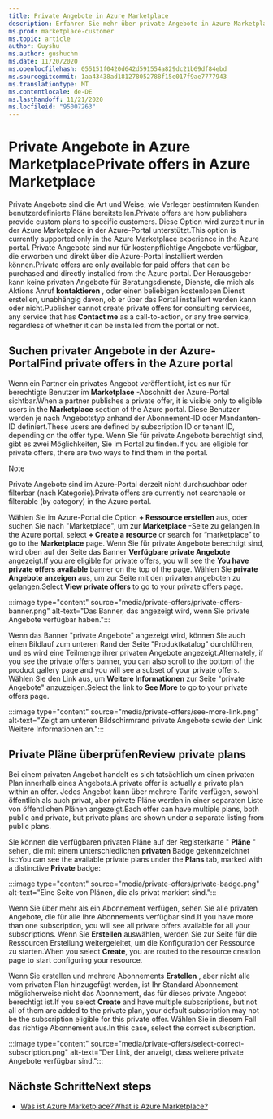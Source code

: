 ```yaml
---
title: Private Angebote in Azure Marketplace
description: Erfahren Sie mehr über private Angebote in Azure Marketplace.
ms.prod: marketplace-customer
ms.topic: article
author: Guyshu
ms.author: gushuchm
ms.date: 11/20/2020
ms.openlocfilehash: 055151f0420d642d591554a829dc21b69df84ebd
ms.sourcegitcommit: 1aa43438ad181278052788f15e017f9ae7777943
ms.translationtype: MT
ms.contentlocale: de-DE
ms.lasthandoff: 11/21/2020
ms.locfileid: "95007263"
---
```

# <a name="private-offers-in-azure-marketplace"></a><span data-ttu-id="211bf-103">Private Angebote in Azure Marketplace</span><span class="sxs-lookup"><span data-stu-id="211bf-103">Private offers in Azure Marketplace</span></span>

<span data-ttu-id="211bf-104">Private Angebote sind die Art und Weise, wie Verleger bestimmten Kunden benutzerdefinierte Pläne bereitstellen.</span><span class="sxs-lookup"><span data-stu-id="211bf-104">Private offers are how publishers provide custom plans to specific customers.</span></span> <span data-ttu-id="211bf-105">Diese Option wird zurzeit nur in der Azure Marketplace in der Azure-Portal unterstützt.</span><span class="sxs-lookup"><span data-stu-id="211bf-105">This option is currently supported only in the Azure Marketplace experience in the Azure portal.</span></span> <span data-ttu-id="211bf-106">Private Angebote sind nur für kostenpflichtige Angebote verfügbar, die erworben und direkt über die Azure-Portal installiert werden können.</span><span class="sxs-lookup"><span data-stu-id="211bf-106">Private offers are only available for paid offers that can be purchased and directly installed from the Azure portal.</span></span> <span data-ttu-id="211bf-107">Der Herausgeber kann keine privaten Angebote für Beratungsdienste, Dienste, die mich als Aktions Anruf **kontaktieren** , oder einen beliebigen kostenlosen Dienst erstellen, unabhängig davon, ob er über das Portal installiert werden kann oder nicht.</span><span class="sxs-lookup"><span data-stu-id="211bf-107">Publisher cannot create private offers for consulting services, any service that has **Contact me** as a call-to-action, or any free service, regardless of whether it can be installed from the portal or not.</span></span>

## <a name="find-private-offers-in-the-azure-portal"></a><span data-ttu-id="211bf-108">Suchen privater Angebote in der Azure-Portal</span><span class="sxs-lookup"><span data-stu-id="211bf-108">Find private offers in the Azure portal</span></span>

<span data-ttu-id="211bf-109">Wenn ein Partner ein privates Angebot veröffentlicht, ist es nur für berechtigte Benutzer im **Marketplace** -Abschnitt der Azure-Portal sichtbar.</span><span class="sxs-lookup"><span data-stu-id="211bf-109">When a partner publishes a private offer, it is visible only to eligible users in the **Marketplace** section of the Azure portal.</span></span> <span data-ttu-id="211bf-110">Diese Benutzer werden je nach Angebotstyp anhand der Abonnement-ID oder Mandanten-ID definiert.</span><span class="sxs-lookup"><span data-stu-id="211bf-110">These users are defined by subscription ID or tenant ID, depending on the offer type.</span></span> <span data-ttu-id="211bf-111">Wenn Sie für private Angebote berechtigt sind, gibt es zwei Möglichkeiten, Sie im Portal zu finden.</span><span class="sxs-lookup"><span data-stu-id="211bf-111">If you are eligible for  private offers, there are two ways to find them in the portal.</span></span>

> [!NOTE]
> <span data-ttu-id="211bf-112">Private Angebote sind im Azure-Portal derzeit nicht durchsuchbar oder filterbar (nach Kategorie).</span><span class="sxs-lookup"><span data-stu-id="211bf-112">Private offers are currently not searchable or filterable (by category) in the Azure portal.</span></span>

<span data-ttu-id="211bf-113">Wählen Sie im Azure-Portal die Option **+ Ressource erstellen** aus, oder suchen Sie nach "Marketplace", um zur **Marketplace** -Seite zu gelangen.</span><span class="sxs-lookup"><span data-stu-id="211bf-113">In the Azure portal, select **+ Create a resource** or search for “marketplace” to go to the **Marketplace** page.</span></span> <span data-ttu-id="211bf-114">Wenn Sie für private Angebote berechtigt sind, wird oben auf der Seite das Banner **Verfügbare private Angebote** angezeigt.</span><span class="sxs-lookup"><span data-stu-id="211bf-114">If you are eligible for private offers, you will see the **You have private offers available** banner on the top of the page.</span></span> <span data-ttu-id="211bf-115">Wählen Sie **private Angebote anzeigen** aus, um zur Seite mit den privaten angeboten zu gelangen.</span><span class="sxs-lookup"><span data-stu-id="211bf-115">Select **View private offers** to go to your private offers page.</span></span>

:::image type="content" source="media/private-offers/private-offers-banner.png" alt-text="Das Banner, das angezeigt wird, wenn Sie private Angebote verfügbar haben.":::

<span data-ttu-id="211bf-117">Wenn das Banner "private Angebote" angezeigt wird, können Sie auch einen Bildlauf zum unteren Rand der Seite "Produktkatalog" durchführen, und es wird eine Teilmenge ihrer privaten Angebote angezeigt.</span><span class="sxs-lookup"><span data-stu-id="211bf-117">Alternately, if you see the private offers banner, you can also scroll to the bottom of the product gallery page and you will see a subset of your private offers.</span></span> <span data-ttu-id="211bf-118">Wählen Sie den Link aus, um **Weitere Informationen** zur Seite "private Angebote" anzuzeigen.</span><span class="sxs-lookup"><span data-stu-id="211bf-118">Select the link to **See More** to go to your private offers page.</span></span>

:::image type="content" source="media/private-offers/see-more-link.png" alt-text="Zeigt am unteren Bildschirmrand private Angebote sowie den Link Weitere Informationen an.":::

## <a name="review-private-plans"></a><span data-ttu-id="211bf-120">Private Pläne überprüfen</span><span class="sxs-lookup"><span data-stu-id="211bf-120">Review private plans</span></span>

<span data-ttu-id="211bf-121">Bei einem privaten Angebot handelt es sich tatsächlich um einen privaten Plan innerhalb eines Angebots.</span><span class="sxs-lookup"><span data-stu-id="211bf-121">A private offer is actually a private plan within an offer.</span></span> <span data-ttu-id="211bf-122">Jedes Angebot kann über mehrere Tarife verfügen, sowohl öffentlich als auch privat, aber private Pläne werden in einer separaten Liste von öffentlichen Plänen angezeigt.</span><span class="sxs-lookup"><span data-stu-id="211bf-122">Each offer can have multiple plans, both public and private, but private plans are shown under a separate listing from public plans.</span></span>

<span data-ttu-id="211bf-123">Sie können die verfügbaren privaten Pläne auf der Registerkarte " **Pläne** " sehen, die mit einem unterschiedlichen **privaten** Badge gekennzeichnet ist:</span><span class="sxs-lookup"><span data-stu-id="211bf-123">You can see the available private plans under the **Plans** tab, marked with a distinctive **Private** badge:</span></span>

:::image type="content" source="media/private-offers/private-badge.png" alt-text="Eine Seite von Plänen, die als privat markiert sind.":::

<span data-ttu-id="211bf-125">Wenn Sie über mehr als ein Abonnement verfügen, sehen Sie alle privaten Angebote, die für alle Ihre Abonnements verfügbar sind.</span><span class="sxs-lookup"><span data-stu-id="211bf-125">If you have more than one subscription, you will see all private offers available for all your subscriptions.</span></span> <span data-ttu-id="211bf-126">Wenn Sie **Erstellen** auswählen, werden Sie zur Seite für die Ressourcen Erstellung weitergeleitet, um die Konfiguration der Ressource zu starten.</span><span class="sxs-lookup"><span data-stu-id="211bf-126">When you select **Create**, you are routed to the resource creation page to start configuring your resource.</span></span>

<span data-ttu-id="211bf-127">Wenn Sie erstellen und mehrere Abonnements **Erstellen** , aber nicht alle vom privaten Plan hinzugefügt werden, ist Ihr Standard Abonnement möglicherweise nicht das Abonnement, das für dieses private Angebot berechtigt ist.</span><span class="sxs-lookup"><span data-stu-id="211bf-127">If you select **Create** and have multiple subscriptions, but not all of them are added to the private plan, your default subscription may not be the subscription eligible for this private offer.</span></span> <span data-ttu-id="211bf-128">Wählen Sie in diesem Fall das richtige Abonnement aus.</span><span class="sxs-lookup"><span data-stu-id="211bf-128">In this case, select the correct subscription.</span></span>

:::image type="content" source="media/private-offers/select-correct-subscription.png" alt-text="Der Link, der anzeigt, dass weitere private Angebote verfügbar sind.":::

## <a name="next-steps"></a><span data-ttu-id="211bf-130">Nächste Schritte</span><span class="sxs-lookup"><span data-stu-id="211bf-130">Next steps</span></span>

- [<span data-ttu-id="211bf-131">Was ist Azure Marketplace?</span><span class="sxs-lookup"><span data-stu-id="211bf-131">What is Azure Marketplace?</span></span>](azure-marketplace-overview.md)
